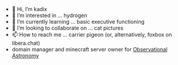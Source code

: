- 👋 Hi, I’m kadix
- 👀 I’m interested in ... hydrogen
- 🌱 I’m currently learning ... basic executive functioning
- 💞️ I’m looking to collaborate on ... cat pictures
- 📫 How to reach me ... carrier pigeon (or, alternatively, foxbox on libera.chat)
- domain manager and minecraft server owner for [Observational Astronomy](https://observational.space)
